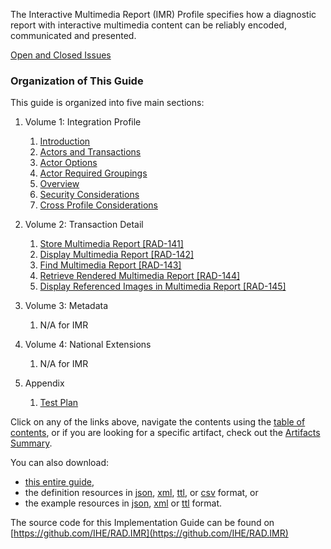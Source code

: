 The Interactive Multimedia Report (IMR) Profile specifies how a diagnostic report with interactive multimedia content can be reliably encoded, communicated and presented.

[Open and Closed Issues](issues.html)

### Organization of This Guide
This guide is organized into five main sections:

1. Volume 1: Integration Profile 
   1. [Introduction](volume-1.html)
   1. [Actors and Transactions](volume-1.html#1521-imr-actors-transactions-and-content-modules)
   1. [Actor Options](volume-1.html#1522-imr-actor-options)
   1. [Actor Required Groupings](volume-1.html#1523-imr-required-actor-groupings)
   1. [Overview](volume-1.html#1524-interactive-multimedia-report-overview)
   1. [Security Considerations](volume-1.html#1525-imr-security-considerations)
   1. [Cross Profile Considerations](volume-1.html#1526-imr-cross-profile-considerations)

2. Volume 2: Transaction Detail
   1. [Store Multimedia Report [RAD-141]](RAD-141.html)
   1. [Display Multimedia Report [RAD-142]](RAD-142.html)
   1. [Find Multimedia Report [RAD-143]](RAD-143.html)
   1. [Retrieve Rendered Multimedia Report [RAD-144]](RAD-144.html)
   1. [Display Referenced Images in Multimedia Report [RAD-145]](RAD-145.html)

3. Volume 3: Metadata
   1. N/A for IMR

4. Volume 4: National Extensions
    1. N/A for IMR

5. Appendix
   1. [Test Plan](testplan.html)


Click on any of the links above, navigate the contents using the [table of contents](toc.html), or
if you are looking for a specific artifact, check out the [Artifacts Summary](artifacts.html).

You can also download:

* [this entire guide](full-ig.zip),
* the definition resources in [json](definitions.json.zip), [xml](definitions.xml.zip), [ttl](definitions.ttl.zip), or [csv](csvs.zip) format, or
* the example resources in [json](examples.json.zip), [xml](examples.xml.zip) or [ttl](examples.ttl.zip) format.

The source code for this Implementation Guide can be found on [https://github.com/IHE/RAD.IMR](https://github.com/IHE/RAD.IMR)

